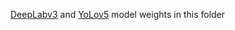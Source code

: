 [DeepLabv3](https://drive.google.com/file/d/1ipJNPU5tmCcYDZIbo7_veMu5idQjdbiQ/view?usp=sharing) and [YoLov5](https://drive.google.com/file/d/1tXX_-RE2sL2U7lRvFfOBUBTIIIN_MhnN/view?usp=sharing) model weights in this folder